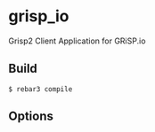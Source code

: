 grisp_io
==================

Grisp2 Client Application for GRiSP.io


Build
-----

    $ rebar3 compile

Options
-------------------------
